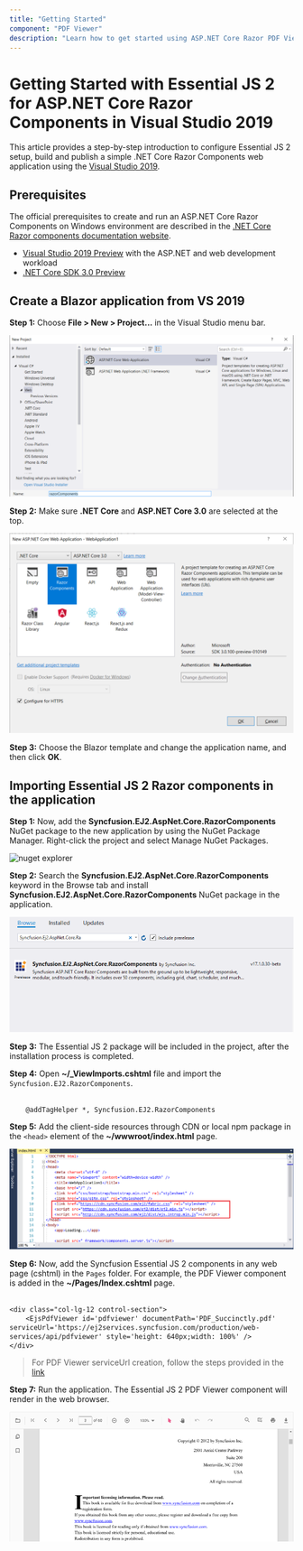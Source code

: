 ```yaml
---
title: "Getting Started"
component: "PDF Viewer"
description: "Learn how to get started using ASP.NET Core Razor PDF Viewer component through simple steps."
---
```


<!-- markdownlint-disable MD033 -->
<!-- markdownlint-disable MD009 -->

# Getting Started with Essential JS 2 for ASP.NET Core Razor Components in Visual Studio 2019

This article provides a step-by-step introduction to configure Essential JS 2 setup, build and publish a simple .NET Core Razor Components web application using the [Visual Studio 2019](https://visualstudio.microsoft.com/vs/preview/).

## Prerequisites

The official prerequisites to create and run an ASP.NET Core Razor Components on Windows environment are described in the [.NET Core Razor components documentation website](https://docs.microsoft.com/en-us/aspnet/core/client-side/spa/blazor/get-started?view=aspnetcore-3.0&tabs=visual-studio).

* [Visual Studio 2019 Preview](https://visualstudio.microsoft.com/vs/preview/) with the ASP.NET and web development workload
* [.NET Core SDK 3.0 Preview](https://dotnet.microsoft.com/download/dotnet-core/3.0)

## Create a Blazor application from VS 2019

**Step 1:** Choose **File > New > Project...** in the Visual Studio menu bar.

![new project](./images/new-project.png)

**Step 2:** Make sure **.NET Core** and **ASP.NET Core 3.0** are selected at the top.

![select framework](./images/frame-work.png)

**Step 3:** Choose the Blazor template and change the application name, and then click **OK**.

## Importing Essential JS 2 Razor components in the application

**Step 1:** Now, add the **Syncfusion.EJ2.AspNet.Core.RazorComponents** NuGet package to the new application by using the NuGet Package Manager. Right-click the project and select Manage NuGet Packages.

![nuget explorer](./images/nuget-explorer.png)

**Step 2:** Search the **Syncfusion.EJ2.AspNet.Core.RazorComponents** keyword in the Browse tab and install **Syncfusion.EJ2.AspNet.Core.RazorComponents** NuGet package in the application.

![select nuget](./images/select-nuget.png)

**Step 3:** The Essential JS 2 package will be included in the project, after the installation process is completed.

**Step 4:** Open **~/_ViewImports.cshtml** file and import the `Syncfusion.EJ2.RazorComponents`.

```cshtml

    @addTagHelper *, Syncfusion.EJ2.RazorComponents

```

**Step 5:** Add the client-side resources through CDN or local npm package in the `<head>` element of the **~/wwwroot/index.html** page.

![import cdn](./images/import-cdn.png)

**Step 6:** Now, add the Syncfusion Essential JS 2 components in any web page (cshtml) in the `Pages` folder. For example, the PDF Viewer component is added in the **~/Pages/Index.cshtml** page.

```cshtml

<div class="col-lg-12 control-section">
    <EjsPdfViewer id='pdfviewer' documentPath='PDF_Succinctly.pdf' serviceUrl='https://ej2services.syncfusion.com/production/web-services/api/pdfviewer' style='height: 640px;width: 100%' />
</div>

```

> For PDF Viewer serviceUrl creation, follow the steps provided in the [link](https://ej2.syncfusion.com/documentation/pdfviewer/how-to/create-pdfviewer-service/)

**Step 7:** Run the application. The Essential JS 2 PDF Viewer component will render in the web browser.

![output image](./images/browser-output.png)